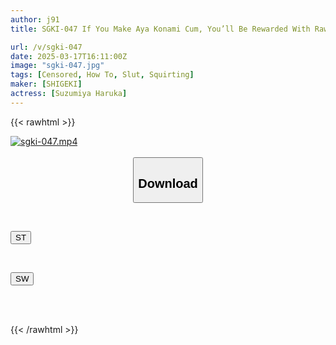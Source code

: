 ```yaml
---
author: j91
title: SGKI-047 If You Make Aya Konami Cum, You’ll Be Rewarded With Raw Creampie Sex! Learn How To Sex Through Amateur Men’s Play

url: /v/sgki-047
date: 2025-03-17T16:11:00Z
image: "sgki-047.jpg"
tags: [Censored, How To, Slut, Squirting]
maker: [SHIGEKI]
actress: [Suzumiya Haruka]
---
```



{{< rawhtml >}}

<div class="video" data-videoid="jpvZWdPQXBfJVM">
    <a href="javascript:;">
        <img src="/v/sgki-047/sgki-047.jpg" width="WIDTH" height="HEIGHT" alt="sgki-047.mp4" loading="lazy">
    </a>
</div>

<script type="text/javascript" src="https://j91.asia/asset/on-demand-st.js"></script>

<br>
  <link rel="stylesheet" href="https://j91.asia/asset/bs5.css">
  
  <center>
  <button class="btn btn-primary" type="button" data-bs-toggle="collapse" data-bs-target=".multi-collapse" aria-expanded="false" aria-controls="multiCollapseExample1 multiCollapseExample2"><h2>Download</h2></button></center>
</p>
<div class="row">
  <div class="col">
    <div class="collapse multi-collapse" id="multiCollapseExample1">
      <div class="card card-body">
	      	      <br>
<div class="buttons">  
<p><a href="/v/sgki-047/st.html" target="_blank"><button class="btn-hover color-3"><i class="fa fa-download"></i> ST</button></a></p></div>
    </div>
  </div>
</div>
  <div class="col">
    <div class="collapse multi-collapse" id="multiCollapseExample2">
      <div class="card card-body">
	      <br>
<div class="buttons">
<p><a href="/v/sgki-047/sw.html" target="_blank"><button class="btn-hover color-2"><i class="fa fa-download"></i> SW</button></a></p></div>
<br><br>
      </div>
    </div>
  </div>
</div>

{{< /rawhtml >}}